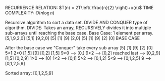 RECURRENCE RELATION: $T(n) = 2T\left( \frac{n}{2} \right)+o(n)$
TIME COMPLEXITY: $O(n\log n)$

Recursive algorithm to sort a data set.
DIVIDE AND CONQUER type of algorithm.
DIVIDE: 
Takes an array, RECURSIVELY divides it into multiple sub-arrays until reaching the base case.
Base Case: 1 element per array.
                  [5,1,9,2,0]
     [5,1]                          [9,2,0]
    [5] [1]                      [9]     [2,0]
    [5] [1]                      [9]    [2] [0]             BASE CASE

After the base case we "Conquer"
take every sub array
    [5] [1]                      [9]    [2] [0]   
      5>1                                 2>0
     [1,5]                       [9]     [0,2]
     [1,5]                           9>0 --> [0,]
                                     9>2 --> [0,2]
                                     reached last --> [0,2,9]
     [1,5]                         [0,2,9]
                1>0 --> [0]
                1<2 --> [0,1]
                5>2 --> [0,1,2]
                5<9 --> [0,1,2,5]
                 9  --> [0,1,2,5,9]

Sorted array: [0,1,2,5,9]



